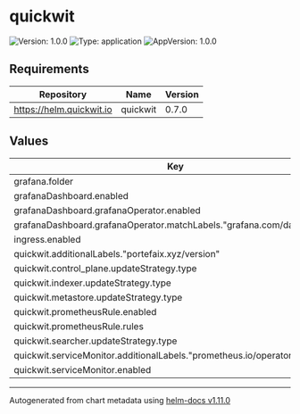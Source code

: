 # quickwit

![Version: 1.0.0](https://img.shields.io/badge/Version-1.0.0-informational?style=flat-square) ![Type: application](https://img.shields.io/badge/Type-application-informational?style=flat-square) ![AppVersion: 1.0.0](https://img.shields.io/badge/AppVersion-1.0.0-informational?style=flat-square)

## Requirements

| Repository | Name | Version |
|------------|------|---------|
| https://helm.quickwit.io | quickwit | 0.7.0 |

## Values

| Key | Type | Default | Description |
|-----|------|---------|-------------|
| grafana.folder | string | `"opentelemetry"` |  |
| grafanaDashboard.enabled | bool | `true` |  |
| grafanaDashboard.grafanaOperator.enabled | bool | `true` |  |
| grafanaDashboard.grafanaOperator.matchLabels."grafana.com/dashboards" | string | `"portefaix"` |  |
| ingress.enabled | bool | `false` |  |
| quickwit.additionalLabels."portefaix.xyz/version" | string | `"v0.54.0"` |  |
| quickwit.control_plane.updateStrategy.type | string | `"RollingUpdate"` |  |
| quickwit.indexer.updateStrategy.type | string | `"RollingUpdate"` |  |
| quickwit.metastore.updateStrategy.type | string | `"RollingUpdate"` |  |
| quickwit.prometheusRule.enabled | bool | `false` |  |
| quickwit.prometheusRule.rules | list | `[]` |  |
| quickwit.searcher.updateStrategy.type | string | `"RollingUpdate"` |  |
| quickwit.serviceMonitor.additionalLabels."prometheus.io/operator" | string | `"portefaix"` |  |
| quickwit.serviceMonitor.enabled | bool | `true` |  |

----------------------------------------------
Autogenerated from chart metadata using [helm-docs v1.11.0](https://github.com/norwoodj/helm-docs/releases/v1.11.0)
